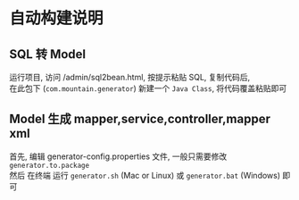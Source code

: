# 自动构建说明

## SQL 转 Model
运行项目, 访问 /admin/sql2bean.html, 按提示粘贴 SQL, 复制代码后,  
在此包下 (`com.mountain.generator`) 新建一个 `Java Class`, 将代码覆盖粘贴即可

## Model 生成 mapper,service,controller,mapper xml
首先, 编辑 generator-config.properties 文件, 一般只需要修改 `generator.to.package`  
然后 在终端 运行 `generator.sh` (Mac or Linux) 或 `generator.bat` (Windows) 即可